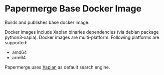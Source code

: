 # Papermerge Base Docker Image

Builds and publishes base docker image.

Docker images include Xapian binaries dependencies (via debian package python3-xapia).
Docker images are multi-platform.
Following platforms are supported:
- amd64
- arm64

Papermerge uses [Xapian](https://xapian.org/) as default search engine.
